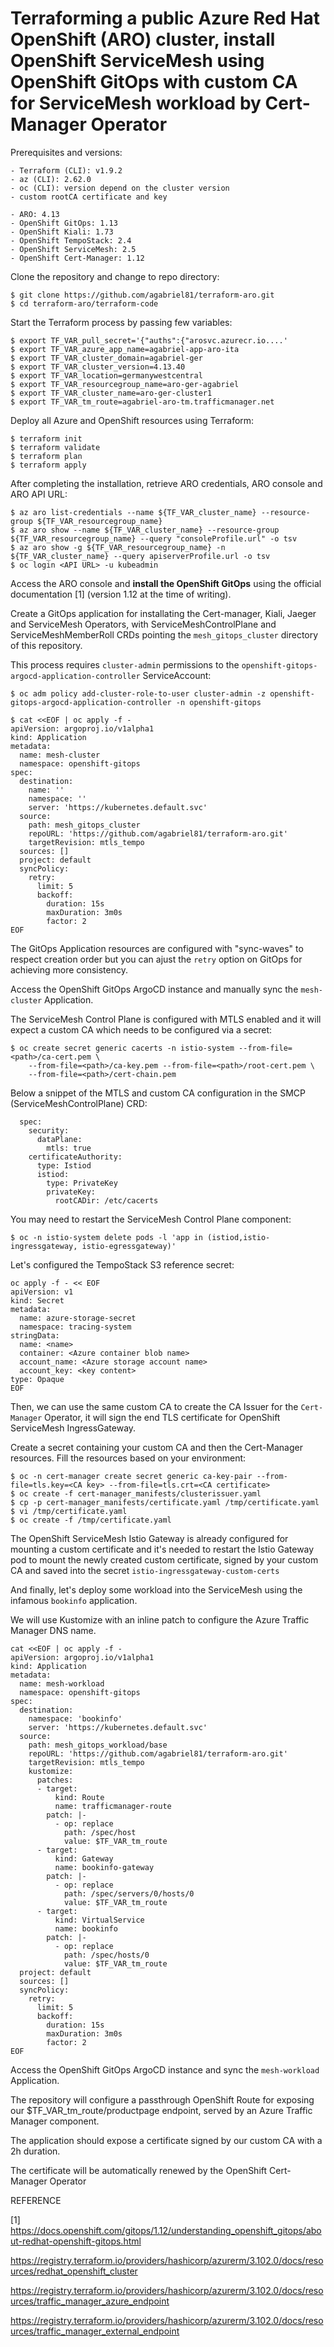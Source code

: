 # Terraforming a public Azure Red Hat OpenShift (ARO) cluster, install OpenShift ServiceMesh using OpenShift GitOps with custom CA for ServiceMesh workload by Cert-Manager Operator

Prerequisites and versions:

```
- Terraform (CLI): v1.9.2
- az (CLI): 2.62.0
- oc (CLI): version depend on the cluster version
- custom rootCA certificate and key
```
```
- ARO: 4.13
- OpenShift GitOps: 1.13
- OpenShift Kiali: 1.73
- OpenShift TempoStack: 2.4
- OpenShift ServiceMesh: 2.5
- OpenShift Cert-Manager: 1.12
```

Clone the repository and change to repo directory:
```
$ git clone https://github.com/agabriel81/terraform-aro.git
$ cd terraform-aro/terraform-code
```

Start the Terraform process by passing few variables:
```
$ export TF_VAR_pull_secret='{"auths":{"arosvc.azurecr.io....'
$ export TF_VAR_azure_app_name=agabriel-app-aro-ita
$ export TF_VAR_cluster_domain=agabriel-ger
$ export TF_VAR_cluster_version=4.13.40
$ export TF_VAR_location=germanywestcentral
$ export TF_VAR_resourcegroup_name=aro-ger-agabriel
$ export TF_VAR_cluster_name=aro-ger-cluster1
$ export TF_VAR_tm_route=agabriel-aro-tm.trafficmanager.net
```

Deploy all Azure and OpenShift resources using Terraform:

```
$ terraform init
$ terraform validate
$ terraform plan 
$ terraform apply 
```

After completing the installation, retrieve ARO credentials, ARO console and ARO API URL:

```
$ az aro list-credentials --name ${TF_VAR_cluster_name} --resource-group ${TF_VAR_resourcegroup_name}
$ az aro show --name ${TF_VAR_cluster_name} --resource-group ${TF_VAR_resourcegroup_name} --query "consoleProfile.url" -o tsv
$ az aro show -g ${TF_VAR_resourcegroup_name} -n ${TF_VAR_cluster_name} --query apiserverProfile.url -o tsv 
$ oc login <API URL> -u kubeadmin
```

Access the ARO console and **install the OpenShift GitOps** using the official documentation [1] (version 1.12 at the time of writing).

Create a GitOps application for installating the Cert-manager, Kiali, Jaeger and ServiceMesh Operators, with ServiceMeshControlPlane and ServiceMeshMemberRoll CRDs pointing the `mesh_gitops_cluster` directory of this repository. 

This process requires `cluster-admin` permissions to the `openshift-gitops-argocd-application-controller` ServiceAccount:

```
$ oc adm policy add-cluster-role-to-user cluster-admin -z openshift-gitops-argocd-application-controller -n openshift-gitops
```
```
$ cat <<EOF | oc apply -f -
apiVersion: argoproj.io/v1alpha1
kind: Application
metadata:
  name: mesh-cluster
  namespace: openshift-gitops
spec:
  destination:
    name: ''
    namespace: ''
    server: 'https://kubernetes.default.svc'
  source:
    path: mesh_gitops_cluster
    repoURL: 'https://github.com/agabriel81/terraform-aro.git'
    targetRevision: mtls_tempo
  sources: []
  project: default
  syncPolicy:
    retry:
      limit: 5
      backoff:
        duration: 15s
        maxDuration: 3m0s
        factor: 2
EOF
```

The GitOps Application resources are configured with "sync-waves" to respect creation order but you can ajust the `retry` option on GitOps for achieving more consistency.

Access the OpenShift GitOps ArgoCD instance and manually sync the `mesh-cluster` Application.

The ServiceMesh Control Plane is configured with MTLS enabled and it will expect a custom CA which needs to be configured via a secret:

```
$ oc create secret generic cacerts -n istio-system --from-file=<path>/ca-cert.pem \
    --from-file=<path>/ca-key.pem --from-file=<path>/root-cert.pem \
    --from-file=<path>/cert-chain.pem
```

Below a snippet of the MTLS and custom CA configuration in the SMCP (ServiceMeshControlPlane) CRD:

```
  spec:
    security:
      dataPlane:
        mtls: true
    certificateAuthority:
      type: Istiod
      istiod:
        type: PrivateKey
        privateKey:
          rootCADir: /etc/cacerts
```

You may need to restart the ServiceMesh Control Plane component:

```
$ oc -n istio-system delete pods -l 'app in (istiod,istio-ingressgateway, istio-egressgateway)'
```

Let's configured the TempoStack S3 reference secret:

```
oc apply -f - << EOF
apiVersion: v1
kind: Secret
metadata:
  name: azure-storage-secret
  namespace: tracing-system
stringData:
  name: <name>
  container: <Azure container blob name>
  account_name: <Azure storage account name>
  account_key: <key content>
type: Opaque
EOF
```

Then, we can use the same custom CA to create the CA Issuer for the `Cert-Manager` Operator, it will sign the end TLS certificate for OpenShift ServiceMesh IngressGateway.

Create a secret containing your custom CA and then the Cert-Manager resources. Fill the resources based on your environment:

```
$ oc -n cert-manager create secret generic ca-key-pair --from-file=tls.key=<CA key> --from-file=tls.crt=<CA certificate>
$ oc create -f cert-manager_manifests/clusterissuer.yaml
$ cp -p cert-manager_manifests/certificate.yaml /tmp/certificate.yaml
$ vi /tmp/certificate.yaml
$ oc create -f /tmp/certificate.yaml
```

The OpenShift ServiceMesh Istio Gateway is already configured for mounting a custom certificate and it's needed to restart the Istio Gateway pod to mount the newly created custom certificate, signed by your custom CA and saved into the secret `istio-ingressgateway-custom-certs`

And finally, let's deploy some workload into the ServiceMesh using the infamous `bookinfo` application.

We will use Kustomize with an inline patch to configure the Azure Traffic Manager DNS name.


```
cat <<EOF | oc apply -f -
apiVersion: argoproj.io/v1alpha1
kind: Application
metadata:
  name: mesh-workload
  namespace: openshift-gitops
spec:
  destination:
    namespace: 'bookinfo'
    server: 'https://kubernetes.default.svc'
  source:
    path: mesh_gitops_workload/base
    repoURL: 'https://github.com/agabriel81/terraform-aro.git'
    targetRevision: mtls_tempo
    kustomize:
      patches:
      - target:
          kind: Route
          name: trafficmanager-route
        patch: |-
          - op: replace
            path: /spec/host
            value: $TF_VAR_tm_route
      - target:
          kind: Gateway
          name: bookinfo-gateway
        patch: |-
          - op: replace
            path: /spec/servers/0/hosts/0
            value: $TF_VAR_tm_route
      - target:
          kind: VirtualService
          name: bookinfo
        patch: |-
          - op: replace
            path: /spec/hosts/0
            value: $TF_VAR_tm_route
  project: default
  sources: []
  syncPolicy:
    retry:
      limit: 5
      backoff:
        duration: 15s
        maxDuration: 3m0s
        factor: 2
EOF
```

Access the OpenShift GitOps ArgoCD instance and sync the `mesh-workload` Application.

The repository will configure a passthrough OpenShift Route for exposing our $TF_VAR_tm_route/productpage endpoint, served by an Azure Traffic Manager component.

The application should expose a certificate signed by our custom CA with a 2h duration.

The certificate will be automatically renewed by the OpenShift Cert-Manager Operator



REFERENCE

[1] https://docs.openshift.com/gitops/1.12/understanding_openshift_gitops/about-redhat-openshift-gitops.html

https://registry.terraform.io/providers/hashicorp/azurerm/3.102.0/docs/resources/redhat_openshift_cluster

https://registry.terraform.io/providers/hashicorp/azurerm/3.102.0/docs/resources/traffic_manager_azure_endpoint

https://registry.terraform.io/providers/hashicorp/azurerm/3.102.0/docs/resources/traffic_manager_external_endpoint


